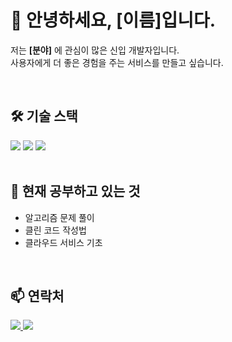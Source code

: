 # 👋 안녕하세요, [이름]입니다.

저는 **[분야]** 에 관심이 많은 신입 개발자입니다.  
사용자에게 더 좋은 경험을 주는 서비스를 만들고 싶습니다.

<br>

## 🛠️ 기술 스택
<img src="https://img.shields.io/badge/Python-3776AB?style=for-the-badge&logo=python&logoColor=white">
<img src="https://img.shields.io/badge/Java-007396?style=for-the-badge&logo=java&logoColor=white">
<img src="https://img.shields.io/badge/MySQL-4479A1?style=for-the-badge&logo=mysql&logoColor=white">

<br>
<br>

## 🌱 현재 공부하고 있는 것
- 알고리즘 문제 풀이
- 클린 코드 작성법
- 클라우드 서비스 기초

<br>

## 📫 연락처
<a href="mailto:[내 이메일 주소]">
  <img src="https://img.shields.io/badge/Email-EA4335?style=for-the-badge&logo=gmail&logoColor=white">
</a>
<a href="[내 블로그 주소]">
  <img src="https://img.shields.io/badge/Blog-1DB954?style=for-the-badge&logo=blogger&logoColor=white">
</a>
